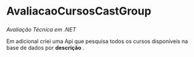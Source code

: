 # AvaliacaoCursosCastGroup<h3>
*Avaliação Técnica em .NET*<p>
Em adicional criei uma Api que pesquisa todos os cursos disponíveis na base de dados por **descrição** .
